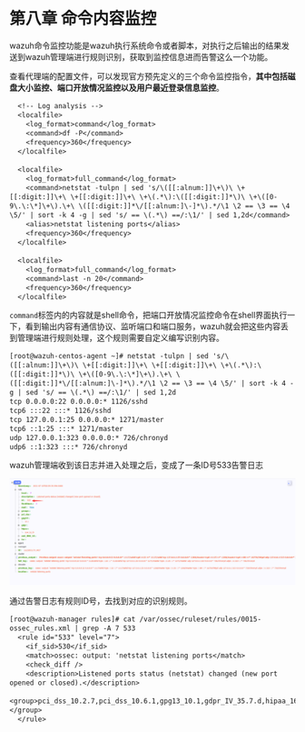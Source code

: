 # 第八章  命令内容监控



wazuh命令监控功能是wazuh执行系统命令或者脚本，对执行之后输出的结果发送到wazuh管理端进行规则识别，获取到监控信息进而告警这么一个功能。

查看代理端的配置文件，可以发现官方预先定义的三个命令监控指令，**其中包括磁盘大小监控、端口开放情况监控以及用户最近登录信息监控**。

```text
  <!-- Log analysis -->
  <localfile>
    <log_format>command</log_format>
    <command>df -P</command>
    <frequency>360</frequency>
  </localfile>

  <localfile>
    <log_format>full_command</log_format>
    <command>netstat -tulpn | sed 's/\([[:alnum:]]\+\)\ \+[[:digit:]]\+\ \+[[:digit:]]\+\ \+\(.*\):\([[:digit:]]*\)\ \+\([0-9\.\:\*]\+\).\+\ \([[:digit:]]*\/[[:alnum:]\-]*\).*/\1 \2 == \3 == \4 \5/' | sort -k 4 -g | sed 's/ == \(.*\) ==/:\1/' | sed 1,2d</command>
    <alias>netstat listening ports</alias>
    <frequency>360</frequency>
  </localfile>

  <localfile>
    <log_format>full_command</log_format>
    <command>last -n 20</command>
    <frequency>360</frequency>
  </localfile>
```

`command`标签内的内容就是shell命令，把端口开放情况监控命令在shell界面执行一下，看到输出内容有通信协议、监听端口和端口服务，wazuh就会把这些内容丢到管理端进行规则处理，这个规则需要自定义编写识别内容。

```text
[root@wazuh-centos-agent ~]# netstat -tulpn | sed 's/\([[:alnum:]]\+\)\ \+[[:digit:]]\+\ \+[[:digit:]]\+\ \+\(.*\):\([[:digit:]]*\)\ \+\([0-9\.\:\*]\+\).\+\ \([[:digit:]]*\/[[:alnum:]\-]*\).*/\1 \2 == \3 == \4 \5/' | sort -k 4 -g | sed 's/ == \(.*\) ==/:\1/' | sed 1,2d
tcp 0.0.0.0:22 0.0.0.0:* 1126/sshd
tcp6 :::22 :::* 1126/sshd
tcp 127.0.0.1:25 0.0.0.0:* 1271/master
tcp6 ::1:25 :::* 1271/master
udp 127.0.0.1:323 0.0.0.0:* 726/chronyd
udp6 ::1:323 :::* 726/chronyd
```

wazuh管理端收到该日志并进入处理之后，变成了一条ID号533告警日志

![](.gitbook/assets/image%20%28156%29.png)

通过告警日志有规则ID号，去找到对应的识别规则。

```text
[root@wazuh-manager rules]# cat /var/ossec/ruleset/rules/0015-ossec_rules.xml | grep -A 7 533 
  <rule id="533" level="7">
    <if_sid>530</if_sid>
    <match>ossec: output: 'netstat listening ports</match>
    <check_diff />
    <description>Listened ports status (netstat) changed (new port opened or closed).</description>
    <group>pci_dss_10.2.7,pci_dss_10.6.1,gpg13_10.1,gdpr_IV_35.7.d,hipaa_164.312.b,nist_800_53_AU.14,nist_800_53_AU.6,tsc_CC6.8,tsc_CC7.2,tsc_CC7.3,</group>
  </rule>
```



